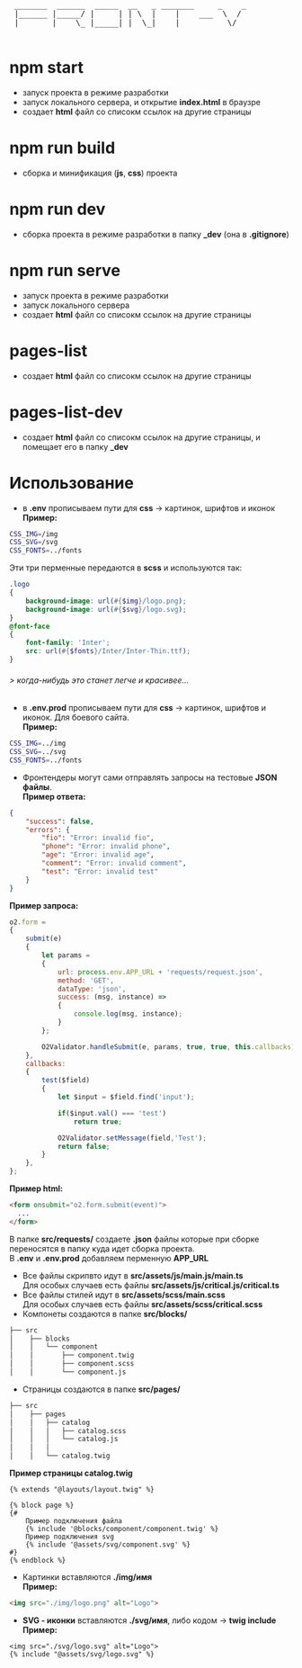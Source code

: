 <pre>

 _______  ______  _____  __   _ _______     _    _
 |______ |_____/ |     | | \  |    |    ___  \  / 
 |       |    \_ |_____| |  \_|    |          \/                                                

</pre>
# npm start
- запуск проекта в режиме разработки
- запуск локального сервера, и открытие **index.html** в браузре
- создает **html** файл со списокм ссылок на другие страницы
# npm run build
- сборка и минификация (**js**, **css**) проекта
# npm run dev
- сборка проекта в режиме разработки в папку **_dev** (она в **.gitignore**)
# npm run serve
- запуск проекта в режиме разработки
- запуск локального сервера
- создает **html** файл со списокм ссылок на другие страницы
# pages-list
- создает **html** файл со списокм ссылок на другие страницы
# pages-list-dev
- создает **html** файл со списокм ссылок на другие страницы, и помещает его в папку **_dev**
# Использование
- в **.env** прописываем пути для **css** -> картинок, шрифтов и иконок  
**Пример:**  
```bash
CSS_IMG=/img  
CSS_SVG=/svg  
CSS_FONTS=../fonts  
```  
Эти три перменные передаются в **scss** и используются так:
```scss
.logo
{
	background-image: url(#{$img}/logo.png);
	background-image: url(#{$svg}/logo.svg);
}
@font-face
{
	font-family: 'Inter';
	src: url(#{$fonts}/Inter/Inter-Thin.ttf);
}
```  
###### > когда-нибудь это станет легче и красивее...  
- в **.env.prod** прописываем пути для **css** -> картинок, шрифтов и иконок. Для боевого сайта.  
**Пример:**  
```bash
CSS_IMG=../img  
CSS_SVG=../svg  
CSS_FONTS=../fonts  
```
- Фронтендеры могут сами отправлять запросы на тестовые **JSON файлы**.  
**Пример ответа:**
```json
{
	"success": false,
	"errors": {
		"fio": "Error: invalid fio",
		"phone": "Error: invalid phone",
		"age": "Error: invalid age",
		"comment": "Error: invalid comment",
		"test": "Error: invalid test"
	}
}
```
**Пример запроса:**  
```javascript
o2.form =
{
	submit(e)
	{
		let params =
		{
			url: process.env.APP_URL + 'requests/request.json',
			method: 'GET',
			dataType: 'json',
			success: (msg, instance) =>
			{
				console.log(msg, instance);
			}
		};

		O2Validator.handleSubmit(e, params, true, true, this.callbacks);
	},
	callbacks:
	{
		test($field)
		{
			let $input = $field.find('input');

			if($input.val() === 'test')
				return true;

			O2Validator.setMessage(field,'Test');
			return false;
		}
	},
};
```
**Пример html:**
```html
<form onsubmit="o2.form.submit(event)">
  ...
</form>
```
В папке **src/requests/** создаете **.json** файлы которые при сборке переносятся в папку куда идет сборка проекта.  
В **.env** и **.env.prod** добавляем перменную **APP_URL**
- Все файлы скрипвто идут в **src/assets/js/main.js/main.ts**  
Для особых случаев есть файлы **src/assets/js/critical.js/critical.ts**
- Все файлы стилей идут в **src/assets/scss/main.scss**  
Для особых случаев есть файлы **src/assets/scss/critical.scss**
- Компонеты создаются в папке **src/blocks/**  
```bash
├── src  
│    ├── blocks  
│    │   └── component  
│    │       ├── component.twig  
│    │       ├── component.scss  
│    │       └── component.js  
```
- Страницы создаются в папке **src/pages/**
```bash
├── src  
│    ├── pages  
│    │   ├── catalog  
│    │   │   ├── catalog.scss  
│    │   │   └── catalog.js  
│    │   │  
│    │   └── catalog.twig  
```
**Пример страницы catalog.twig**
```twig
{% extends "@layouts/layout.twig" %}

{% block page %}
{#
	Пример подключения файла
	{% include '@blocks/component/component.twig' %}
	Пример подключения svg
	{% include '@assets/svg/component.svg' %}
#}
{% endblock %}
```
- Картинки вставляются **./img/имя**  
**Пример:**
```html
<img src="./img/logo.png" alt="Logo">
```
- **SVG - иконки** вставляются **./svg/имя**, либо кодом -> **twig include**
**Пример:**
```twig
<img src="./svg/logo.svg" alt="Logo">
{% include "@assets/svg/logo.svg" %}
```
